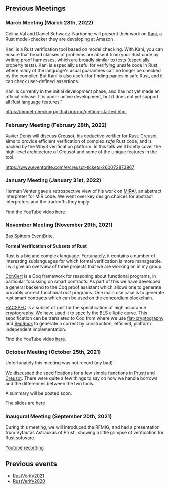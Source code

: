 ## Previous Meetings

### March Meeting (March 28th, 2022)

Celina Val and Daniel Schwartz-Narbonne will present their work on [Kani](https://github.com/model-checking/kani), a Rust model-checker they are developing at Amazon.

Kani is a Rust verification tool based on model checking. With Kani, you can ensure that broad classes of problems are absent from your Rust code by writing proof harnesses, which are broadly similar to tests (especially property tests). Kani is especially useful for verifying unsafe code in Rust, where many of the language's usual guarantees can no longer be checked by the compiler. But Kani is also useful for finding panics in safe Rust, and it can check user-defined assertions.

Kani is currently in the initial development phase, and has not yet made an official release. It is under active development, but it does not yet support all Rust language features."

https://model-checking.github.io/rmc/getting-started.html

### February Meeting (February 28th, 2022)

Xavier Denis will discuss [Creusot](https://github.com/xldenis/creusot), his deductive verifier for Rust. Creusot aims to provide efficient verification of complex *safe* Rust code, and is backed by the Why3 verification platform. In this talk we'll briefly cover the high-level architecture of Creusot and some of the unique features in the tool.

https://www.eventbrite.com/e/creusot-tickets-260072873967

### January Meeting (January 31st, 2022)

Herman Venter gave a retrospective view of his work on [MIRAI](https://github.com/facebookexperimental/mirai), an abstract interpreter for MIR code. We went over key design choices for abstract interpreters and the tradeoffs they imply. 

Find the YouTube video [here](https://www.youtube.com/watch?v=Slf1QWaRe2c).

### November Meeting (November 29th, 2021)

[Bas Spitters](twitter.com/basspittersbs) [EventBrite](https://www.eventbrite.com/e/november-meeting-rust-verification-with-bas-spitters-tickets-198474531667).

**Formal Verification of Subsets of Rust**

Rust is a big and complex language. Fortunately, it contains a number of interesting sublanguages for which formal verification is more manageable.
I will give an overview of three projects that we are working on in my group.
 
[ConCert](https://github.com/AU-COBRA/ConCert) is a Coq framework for reasoning about functional programs, in particular focussing on smart contracts. 
As part of this we have developed a general backend to the Coq proof assistant which allows one to generate provably correct functional *rust* programs.
One main use case is to generate rust smart contracts which can be used on the [concordium](https://concordium.com) blockchain.

[HACSPEC](https://github.com/HACS-workshop/hacspec) is a subset of rust for the specification of high assurance cryptography. We have used it to specify the BLS elliptic curve. This sepcification can be translated to Coq from where we use [fiat-cryptography](https://github.com/mit-plv/fiat-crypto) and [BedRock](https://github.com/mit-plv/bedrock) to generate a correct by construction, efficient, platform independent implementation.

Find the YouTube video [here](https://www.youtube.com/watch?v=OCehhVDMXKQ).


### October Meeting (October 25th, 2021)

Unfortunately this meeting was not record (my bad).

We discussed the specifications for a few simple functions in [Prusti](https://github.com/viperproject/prusti-dev) and [Creusot](github.com/xldenis/creusot). 
There were quite a few things to say on how we handle borrows and the differences between the two tools.

A summary will be posted soon. 

The slides are [here](./previous-events/october.pdf)

### Inaugural Meeting (September 20th, 2021)

During this meeting, we will introduced the RFMIG, and had a presentation from Vytautas Astraukas of Prusti, showing a little glimpse of verification for Rust software.

[Youtube recording](https://www.youtube.com/watch?v=ACqgutP0jXs)

## Previous events

* [RustVerify2021](https://sites.google.com/view/rustverify2021)
* [RustVerify2020](https://sites.google.com/view/rustverify2020)
